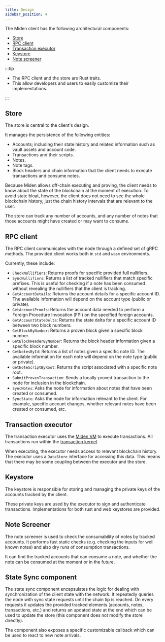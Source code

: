 ```yaml
---
title: Design
sidebar_position: 4
---
```


The Miden client has the following architectural components:

- [Store](#store)
- [RPC client](#rpc-client)
- [Transaction executor](#transaction-executor)
- [Keystore](#keystore)
- [Note screener](#note-screener)

:::tip

- The RPC client and the store are Rust traits.
- This allow developers and users to easily customize their implementations.

:::

## Store

The store is central to the client's design.

It manages the persistence of the following entities:

- Accounts; including their state history and related information such as vault assets and account code.
- Transactions and their scripts.
- Notes.
- Note tags.
- Block headers and chain information that the client needs to execute transactions and consume notes.

Because Miden allows off-chain executing and proving, the client needs to know about the state of the blockchain at the moment of execution. To avoid state bloat, however, the client does not need to see the whole blockchain history, just the chain history intervals that are relevant to the user.

The store can track any number of accounts, and any number of notes that those accounts might have created or may want to consume.

## RPC client

The RPC client communicates with the node through a defined set of gRPC methods. The provided client works both in `std` and `wasm` environments.

Currently, these include:

- `CheckNullifiers`: Returns proofs for specific provided full nullifiers.
- `SyncNullifiers`: Returns a list of tracked nullifiers that match specific prefixes. This is useful for checking if a note has been consumed without revealing the nullifiers that the client is tracking.
- `GetAccountDetails`: Returns the account details for a specific account ID. The available information will depend on the account type (public or private).
- `GetAccountProofs`: Returns the account data needed to perform a Foreign Procedure Invocation (FPI) on the specified foreign accounts.
- `GetAccountStateDelta`: Returns the state delta for a specific account ID between two block numbers.
- `GetBlockByNumber`: Returns a proven block given a specific block number.
- `GetBlockHeaderByNumber`: Returns the block header information given a specific block number.
- `GetNotesById`: Returns a list of notes given a specific note ID. The available information for each note will depend on the note type (public or private).
- `GetNoteScriptByRoot`: Returns the script associated with a specific note root.
- `SubmitProvenTransaction`: Sends a locally-proved transaction to the node for inclusion in the blockchain.
- `SyncNotes`: Asks the node for information about notes that have been created or consumed.
- `SyncState`: Asks the node for information relevant to the client. For example, specific account changes, whether relevant notes have been created or consumed, etc.

## Transaction executor

The transaction executor uses the [Miden VM](https://0xmiden.github.io/miden-docs/imported/miden-vm/src/intro/main.html) to execute transactions. All transactions run within the [transaction kernel](https://0xmiden.github.io/miden-docs/imported/miden-base/src/transaction.html).

When executing, the executor needs access to relevant blockchain history. The executor uses a `DataStore` interface for accessing this data. This means that there may be some coupling between the executor and the store.

## Keystore

The keystore is responsible for storing and managing the private keys of the accounts tracked by the client.

These private keys are used by the executor to sign and authenticate transactions. Implementations for both rust and web keystores are provided.

## Note Screener

The note screener is used to check the consumability of notes by tracked accounts. It performs fast static checks (e.g. checking the inputs for well known notes) and also dry runs of consumption transactions.

It can find the tracked accounts that can consume a note, and whether the note can be consumed at the moment or in the future.

## State Sync component

The state sync component encapsulates the logic for dealing with synchronization of the client state with the network. It repeatedly queries the node with sync state requests until the chain tip is reached. On every requests it updates the provided tracked elements (accounts, notes, transactions, etc.) and returns an updated state at the end which can be used to update the store (this component does not modify the store directly).

The component also exposes a specific customizable callback which can be used to react to new note arrivals.
